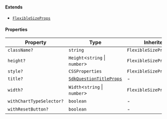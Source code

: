 #### Extends

* [`FlexibleSizeProps`](FlexibleSizeProps.md)

#### Properties

| Property                                                    | Type                                                | Inherited from                |
| ----------------------------------------------------------- | --------------------------------------------------- | ----------------------------- |
| <a id="classname"></a> `className?`                         | `string`                                            | `FlexibleSizeProps.className` |
| <a id="height"></a> `height?`                               | `Height`<`string` \| `number`>                      | `FlexibleSizeProps.height`    |
| <a id="style"></a> `style?`                                 | `CSSProperties`                                     | `FlexibleSizeProps.style`     |
| <a id="title"></a> `title?`                                 | [`SdkQuestionTitleProps`](SdkQuestionTitleProps.md) | -                             |
| <a id="width"></a> `width?`                                 | `Width`<`string` \| `number`>                       | `FlexibleSizeProps.width`     |
| <a id="withcharttypeselector"></a> `withChartTypeSelector?` | `boolean`                                           | -                             |
| <a id="withresetbutton"></a> `withResetButton?`             | `boolean`                                           | -                             |
